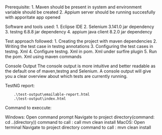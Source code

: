 Prerequisite:
		1. Maven should be present in system and environment variable should be created
		2. Appium server should be running succesfully with apporitate app opened
	
Software and tools used:
		1.  Eclipse IDE
		2.  Selenium 3.141.0 jar dependency
		3.  testng 6.8.8 jar dependency
		4.  appium java client 8.2.0 jar dependency

Test approach followed:
                1.  Creating the project with maven dependencies
                2.  Writing the test case in testng annotations
                3.  Configuring the test cases in testng. Xml
                4.  Configure testng. Xml in pom. Xml under surfire plugin
                5.  Run the pom. Xml using maven commands
	
Console Output
		The console output is more intuitive and better readable as the default one of maven,testng and Selenium. 
		A  console output will give you a clear overview about which tests are currently running. 
	
TestNG report:

		.\test-output\emailable-report.html
		.\test-output\index.html
		
Command to execcute:

Windows:
		Open command prompt
		Navigate to project directory(command: cd ..(directory))
		command to call :  call mvn clean install
MacOS:
		Open terminal 
		Navigate to project directory
		command to call : mvn clean install